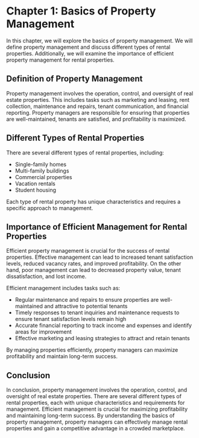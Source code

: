 Chapter 1: Basics of Property Management
========================================

In this chapter, we will explore the basics of property management. We will define property management and discuss different types of rental properties. Additionally, we will examine the importance of efficient property management for rental properties.

Definition of Property Management
---------------------------------

Property management involves the operation, control, and oversight of real estate properties. This includes tasks such as marketing and leasing, rent collection, maintenance and repairs, tenant communication, and financial reporting. Property managers are responsible for ensuring that properties are well-maintained, tenants are satisfied, and profitability is maximized.

Different Types of Rental Properties
------------------------------------

There are several different types of rental properties, including:

* Single-family homes
* Multi-family buildings
* Commercial properties
* Vacation rentals
* Student housing

Each type of rental property has unique characteristics and requires a specific approach to management.

Importance of Efficient Management for Rental Properties
--------------------------------------------------------

Efficient property management is crucial for the success of rental properties. Effective management can lead to increased tenant satisfaction levels, reduced vacancy rates, and improved profitability. On the other hand, poor management can lead to decreased property value, tenant dissatisfaction, and lost income.

Efficient management includes tasks such as:

* Regular maintenance and repairs to ensure properties are well-maintained and attractive to potential tenants
* Timely responses to tenant inquiries and maintenance requests to ensure tenant satisfaction levels remain high
* Accurate financial reporting to track income and expenses and identify areas for improvement
* Effective marketing and leasing strategies to attract and retain tenants

By managing properties efficiently, property managers can maximize profitability and maintain long-term success.

Conclusion
----------

In conclusion, property management involves the operation, control, and oversight of real estate properties. There are several different types of rental properties, each with unique characteristics and requirements for management. Efficient management is crucial for maximizing profitability and maintaining long-term success. By understanding the basics of property management, property managers can effectively manage rental properties and gain a competitive advantage in a crowded marketplace.
